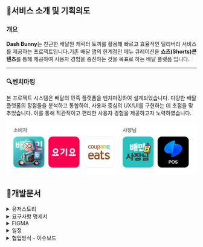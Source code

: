 ## 📌서비스 소개 및 기획의도

### 개요

**Dash Bunny**는 친근한 배달원 캐릭터 토끼를 활용해 빠르고 효율적인 딜리버리 서비스를 제공하는 프로젝트입니다.기존 배달 앱의 한계점인 메뉴 큐레이션을 **쇼츠(Shorts)콘텐츠**를 통해 제공하여 사용자 경험을 증진하는 것을 목표로 하는 배달 플랫폼 입니다.

<hr>

### 🔍벤치마킹

본 프로젝트 시스템은 배달의 민족 플랫폼을 벤치마킹하여 설계되었습니다. 다양한 배달 플랫폼의 장점들을 분석하고 통합하여, 사용자 중심의 UX/UI를 구현하는 데 초점을 맞추었습니다. 이를 통해 직관적이고 편리한 사용자 경험을 제공하고자 노력하였습니다.

![벤치마킹](./readme_image/reference.jpg)

## 📔개발문서

<details>
<summary>유저스토리</summary>

유저스토리는 소비자와 관리자/사장님 두 그룹으로 나누어 작성하였습니다. 각 플랫폼의 유저 니즈와 핵심 기능을 연계하여, 구현해야 할 기능의 우선순위를 체계적으로 고려하였습니다.

![유저스토리_소비자](./readme_image/user_story_customer.jpg)  
![유저스토리_관리자,사장님](./readme_image/user_story_manager.jpg)

</details>

<details>
<summary>요구사항 명세서</summary>

[🔗 요구사항 명세서 바로가기](https://docs.google.com/spreadsheets/d/1SIp4nXwJ0ElFOywPJW0efp9M_8tOnuo6Mcc7AePjCrI/edit?usp=sharing/)

[![요구사항 명세서](./readme_image/Requirement_Specification.jpg)](https://docs.google.com/spreadsheets/d/1SIp4nXwJ0ElFOywPJW0efp9M_8tOnuo6Mcc7AePjCrI/edit?usp=sharing/)

</details>

<details>
<summary>FIGMA</summary>

[🔗 FIGMA 바로가기](<https://www.figma.com/design/2tK4q9q0Tj8ekFfGMZC77K/FE2-4%EC%B0%A8-%ED%94%84%EB%A1%9C%EC%A0%9D%ED%8A%B8-%ED%99%94%EB%A9%B4%EA%B8%B0%ED%9A%8D%EC%84%9C_1118(%EC%99%B8%EB%B6%80%EB%85%B8%EC%B6%9C%EC%9A%A9)?node-id=1-3&t=EaPrvldFNMvwYRRS-1>)

[![피그마 화면계획서](readme_image/figma.jpg)](<https://www.figma.com/design/2tK4q9q0Tj8ekFfGMZC77K/FE2-4%EC%B0%A8-%ED%94%84%EB%A1%9C%EC%A0%9D%ED%8A%B8-%ED%99%94%EB%A9%B4%EA%B8%B0%ED%9A%8D%EC%84%9C_1118(%EC%99%B8%EB%B6%80%EB%85%B8%EC%B6%9C%EC%9A%A9)?node-id=1-3&t=EaPrvldFNMvwYRRS-1>)

</details>

<details>
<summary>일정</summary>

![일정운영](readme_image/timetable.jpg)

</details>

<details>
<summary>협업방식 - 이슈보드</summary>

![이슈보드](readme_image/issue_board.jpg)

</details>
